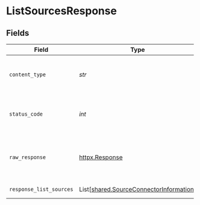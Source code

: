 # ListSourcesResponse


## Fields

| Field                                                                                        | Type                                                                                         | Required                                                                                     | Description                                                                                  |
| -------------------------------------------------------------------------------------------- | -------------------------------------------------------------------------------------------- | -------------------------------------------------------------------------------------------- | -------------------------------------------------------------------------------------------- |
| `content_type`                                                                               | *str*                                                                                        | :heavy_check_mark:                                                                           | HTTP response content type for this operation                                                |
| `status_code`                                                                                | *int*                                                                                        | :heavy_check_mark:                                                                           | HTTP response status code for this operation                                                 |
| `raw_response`                                                                               | [httpx.Response](https://www.python-httpx.org/api/#response)                                 | :heavy_check_mark:                                                                           | Raw HTTP response; suitable for custom response parsing                                      |
| `response_list_sources`                                                                      | List[[shared.SourceConnectorInformation](../../models/shared/sourceconnectorinformation.md)] | :heavy_minus_sign:                                                                           | Successful Response                                                                          |
